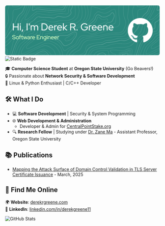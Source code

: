 ![Header](./github-header-image.png)
![Static Badge](https://img.shields.io/badge/Project_Jupyter-Contributor-default?style=flat-square&logo=jupyter&labelColor=grey&color=%23F37626)

🎓 **Computer Science Student** at **Oregon State University** (Go Beavers!)  
🔒 Passionate about **Network Security & Software Development**  
🐍 Linux & Python Enthusiast | C/C++ Developer  

## 🛠️ What I Do  
- 💻 **Software Development** | Security & System Programming  
- 🌐 **Web Development & Administration**  
  - Developer & Admin for [CentralPointStake.org](https://centralpointstake.org)  
- 🔍 **Research Fellow** | Studying under [Dr. Zane Ma](https://zanema.com/) - Assistant Professor, Oregon State University

## 📚 Publications
- [Mapping the Attack Surface of Domain Control Validation in TLS Server Certificate
Issuance](https://derekrgreene.com/static/sources/research/MappingtheAttackSurfaceofDomainControlValidationinTLSServerCertificateIssuance.pdf) - March, 2025

## 🔗 Find Me Online  
🌍 **Website**: [derekrgreene.com](https://derekrgreene.com)  
💼 **LinkedIn**: [linkedin.com/in/derekgreene11](https://www.linkedin.com/in/derekgreene11/)  

![GitHub Stats](https://github-readme-stats.vercel.app/api?username=derekgreene11&show_icons=true&theme=dark&hide=prs,issues,contribs&hide_rank=true) 
